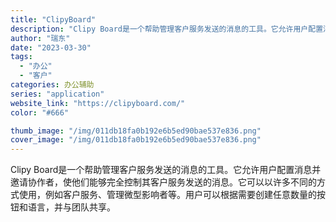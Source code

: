 ```yaml
---
title: "ClipyBoard"
description: "Clipy Board是一个帮助管理客户服务发送的消息的工具。它允许用户配置消息并邀请协作者，使他们能够完全控制其客户服"
author: "瑞东"
date: "2023-03-30"
tags:
  - "办公"
  - "客户"
categories: 办公辅助
series: "application"
website_link: "https://clipyboard.com/"
color: "#666"

thumb_image: "/img/011db18fa0b192e6b5ed90bae537e836.png"
cover_image: "/img/011db18fa0b192e6b5ed90bae537e836.png"
---
```


Clipy Board是一个帮助管理客户服务发送的消息的工具。它允许用户配置消息并邀请协作者，使他们能够完全控制其客户服务发送的消息。它可以以许多不同的方式使用，例如客户服务、管理微型影响者等。用户可以根据需要创建任意数量的按钮和语言，并与团队共享。 